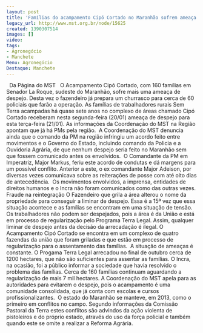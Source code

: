 ```yaml
---
layout: post
title: 'Famílias do acampamento Cipó Cortado no Maranhão sofrem ameaça de despejo '
legacy_url: http://www.mst.org.br/node/15625
created: 1390307514
images: []
video: 
tags:
- Agronegócio
- Manchete
Menu: Agronegócio
Destaque: Manchete
---
```



 
Da Página do MST
 
O Acampamento Cipó Cortado, com 160 famílias em Senador La Roque, sudeste do Maranhão, sofre mais uma ameaça de despejo. Desta vez o fazendeiro já prepara um churrasco para cerca de 60 policiais que farão a operação.
As famílias de trabalhadores rurais Sem Terra acampadas há quase sete anos no complexo de áreas chamado Cipó Cortado receberam nesta segunda-feira (20/01) ameaça de despejo para esta terça-feira (21/01). As informações da Coordenação do MST na Região apontam que já há PMs pela região. 
A Coordenação do MST denuncia ainda que o comando da PM na região infringiu um acordo feito entre movimentos e o Governo do Estado, incluindo comando da Policia e a Ouvidoria Agrária, de que nenhum despejo seria feito no Maranhão sem que fossem comunicado antes os envolvidos. 
O Comandante da PM em Imperatriz, Major Markus, feriu este acordo de condutas e dá margens para um possível conflito. Anterior a este, o ex comandante Major Adeison, por diversas vezes comunicava sobre as reiterações de posse com até oito dias de antecedência. 
Os movimentos envolvidos, a imprensa, entidades de direitos humanos e o Incra não foram comunicados como das outras vezes.
Fraude na reintegração
O Fazendeiro que grila a área alterou o nome da propriedade para conseguir a liminar de despejo. Essa é a 15ª vez que essa situação acontece e as famílias se encontram em uma situação de tensão. 
Os trabalhadores não podem ser despejados, pois a área é da União e está em processo de regularização pelo Programa Terra Legal. Assim, qualquer liminar de despejo antes da decisão da arrecadação é ilegal.
O Acampamento Cipó Cortado se encontra em um complexo de quatro fazendas da união que foram griladas e que estão em processo de regularização para o assentamento das famílias. 
A situação de ameaças é constante. O Progama Terra Legal arrecadou no final de outubro cerca de 1200 hectares, que não são suficientes para assentar as famílias. O Incra, na ocasião, foi a público informar a sociedade que havia resolvido o problema das famílias. Cerca de 160 famílias continuam aguardando a regularização de mais 7 mil hectares.
A Coordenação do MST apela para as autoridades para evitarem o despejo, pois o acampamento é uma comunidade consolidada, que já conta com escolas e cursos profissionalizantes. 
O estado do Maranhão se manteve, em 2013, como o primeiro em conflitos no campo. Segundo informações da Comissão Pastoral da Terra estes conflitos são advindos da ação violenta de pistoleiros e do próprio estado, através do uso da força policial e também quando este se omite a realizar a Reforma Agrária.
